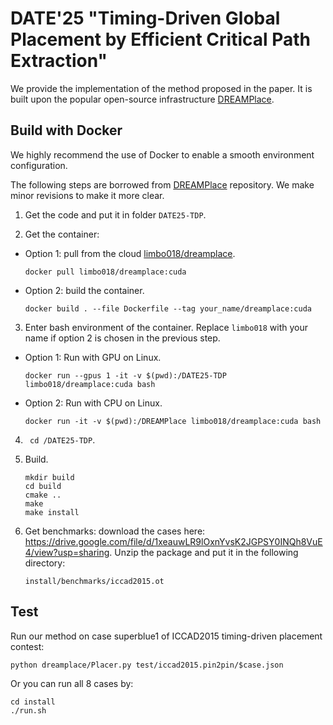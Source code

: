 # DATE'25 "Timing-Driven Global Placement by Efficient Critical Path Extraction"
We provide the implementation of the method proposed in the paper. It is built upon the popular open-source infrastructure [DREAMPlace](https://github.com/limbo018/DREAMPlace).

## Build with Docker

We highly recommend the use of Docker to enable a smooth environment configuration.

The following steps are borrowed from [DREAMPlace](https://github.com/limbo018/DREAMPlace) repository. We make minor revisions to make it more clear.

1. Get the code and put it in folder `DATE25-TDP`.

2. Get the container:

- Option 1: pull from the cloud [limbo018/dreamplace](https://hub.docker.com/r/limbo018/dreamplace).

  ```
  docker pull limbo018/dreamplace:cuda
  ```

- Option 2: build the container.

  ```
  docker build . --file Dockerfile --tag your_name/dreamplace:cuda
  ```

3. Enter bash environment of the container. Replace `limbo018` with your name if option 2 is chosen in the previous step.

- Option 1: Run with GPU on Linux.

  ```
  docker run --gpus 1 -it -v $(pwd):/DATE25-TDP limbo018/dreamplace:cuda bash
  ```

- Option 2: Run with CPU on Linux.

  ```
  docker run -it -v $(pwd):/DREAMPlace limbo018/dreamplace:cuda bash
  ```

4. ` cd /DATE25-TDP`.

5. Build.

   ```
   mkdir build
   cd build
   cmake .. 
   make
   make install
   ```

6. Get benchmarks: download the cases here: https://drive.google.com/file/d/1xeauwLR9lOxnYvsK2JGPSY0INQh8VuE4/view?usp=sharing. Unzip the package and put it in the following directory:

   ```
   install/benchmarks/iccad2015.ot
   ```

## Test

Run our method on case superblue1 of ICCAD2015 timing-driven placement contest:

```
python dreamplace/Placer.py test/iccad2015.pin2pin/$case.json
```

Or you can run all 8 cases by:

```
cd install
./run.sh
```


